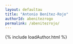 ```yaml
---
layout: defaultau
title: "Antonio Benítez-Rojo"
authorId: abenitezrogo
permalink: /abenitezrojo/
---
```


{% include loadAuthor.html %}
<script>
    $(document).ready(function(){
        showAuthorBio('{{ page.authorId }}');
   });
</script>